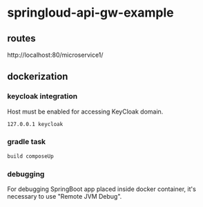 # springloud-api-gw-example


## routes
http://localhost:80/microservice1/

## dockerization

### keycloak integration

Host must be enabled for accessing KeyCloak domain.

```bash
127.0.0.1 keycloak
```

### gradle task

```bash
build composeUp
```

### debugging
For debugging SpringBoot app placed inside docker container, it's necessary to use "Remote JVM Debug".
